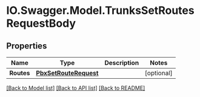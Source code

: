 # IO.Swagger.Model.TrunksSetRoutesRequestBody
## Properties

Name | Type | Description | Notes
------------ | ------------- | ------------- | -------------
**Routes** | [**PbxSetRouteRequest**](PbxSetRouteRequest.md) |  | [optional] 

[[Back to Model list]](../README.md#documentation-for-models) [[Back to API list]](../README.md#documentation-for-api-endpoints) [[Back to README]](../README.md)

